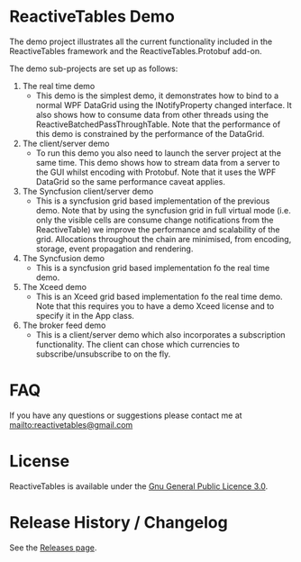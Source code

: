 ﻿ReactiveTables Demo
================================================

The demo project illustrates all the current functionality included in the ReactiveTables framework and the ReactiveTables.Protobuf add-on.

The demo sub-projects are set up as follows:

1. The real time demo
    - This demo is the simplest demo, it demonstrates how to bind to a normal WPF DataGrid using the INotifyProperty changed interface.  It also shows how to consume data from other threads using the ReactiveBatchedPassThroughTable.  Note that the performance of this demo is constrained by the performance of the DataGrid.
2. The client/server demo
    - To run this demo you also need to launch the server project at the same time.  This demo shows how to stream data from a server to the GUI whilst encoding with Protobuf.  Note that it uses the WPF DataGrid so the same performance caveat applies.
3. The Syncfusion client/server demo
    - This is a syncfusion grid based implementation of the previous demo.  Note that by using the syncfusion grid in full virtual mode (i.e. only the visible cells are consume change notifications from the ReactiveTable) we improve the performance and scalability of the grid.  Allocations throughout the chain are minimised, from encoding, storage, event propagation and rendering.
4. The Syncfusion demo
    - This is a syncfusion grid based implementation fo the real time demo.
5. The Xceed demo
    - This is an Xceed grid based  implementation fo the real time demo. Note that this requires you to have a demo Xceed license and to specify it in the App class.
6. The broker feed demo
    - This is a client/server demo which also incorporates a subscription functionality.  The client can chose which currencies to subscribe/unsubscribe to on the fly.

# FAQ

If you have any questions or suggestions please contact me at <mailto:reactivetables@gmail.com>

# License

ReactiveTables is available under the [Gnu General Public Licence 3.0](http://www.gnu.org/licenses/).

# Release History / Changelog

See the [Releases page](https://bitbucket.org/mendelmonteiro/reactivetables/downloads).
